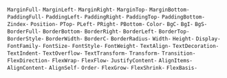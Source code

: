 `MarginFull-`
`MarginLeft-`
`MarginRight-`
`MarginTop-`
`MarginBottom-`
`PaddingFull-`
`PaddingLeft-`
`PaddingRight-`
`PaddingTop-`
`PaddingBottom-`
`Zindex-`
`Position-`
`PTop-`
`PLeft-`
`PRight-`
`PBottom-`
`Color-`
`BgC-`
`BgI-`
`BgS-`
`BorderFull-`
`BorderBottom-`
`BorderRight-`
`BorderLeft-`
`BorderTop-`
`BorderStyle-`
`BorderWidth-`
`BorderC-`
`BorderRadius-`
`Width-`
`Height-`
`Display-`
`FontFamily-`
`FontSize-`
`FontStyle-`
`FontWeight-`
`TextAlign-`
`TextDecoration-`
`TextIndent-`
`TextOverflow-`
`TextTransform-`
`Transform-`
`Transition-`
`FlexDirection-`
`FlexWrap-`
`FlexFlow-`
`JustifyContent-`
`AlignItems-`
`AlignContent-`
`AlignSelf-`
`Order-`
`FlexGrow-`
`FlexShrink-`
`FlexBasis-`
